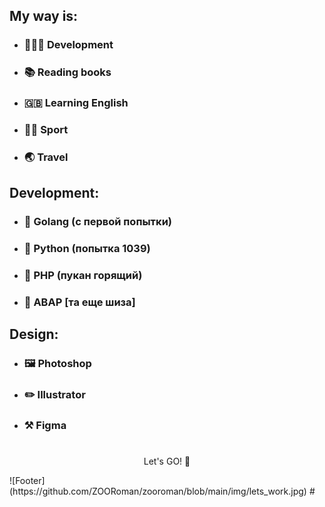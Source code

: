 ## My way is:
- ### 👨🏻‍💻 Development
- ### 📚 Reading books
- ### 🇬🇧 Learning English
- ### 💪🏻 Sport
- ### 🌏 Travel

## Development:
- ### 🦫 Golang   (с первой попытки)

- ### 🐍 Python   (попытка 1039)

- ### 🐘 PHP      (пукан горящий)

- ### 🙈 ABAP     [та еще шиза]

## Design:

- ### 🖼 Photoshop
- ### ✏️ Illustrator
- ### ⚒️ Figma
#
<p align="center">
Let's GO! 🚀
</p>
![Footer](https://github.com/ZOORoman/zooroman/blob/main/img/lets_work.jpg)
#